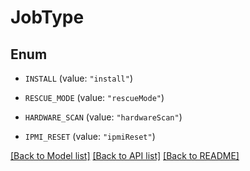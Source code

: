# JobType

## Enum


* `INSTALL` (value: `"install"`)

* `RESCUE_MODE` (value: `"rescueMode"`)

* `HARDWARE_SCAN` (value: `"hardwareScan"`)

* `IPMI_RESET` (value: `"ipmiReset"`)


[[Back to Model list]](../README.md#documentation-for-models) [[Back to API list]](../README.md#documentation-for-api-endpoints) [[Back to README]](../README.md)


